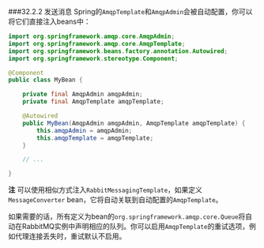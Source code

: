 ###32.2.2 发送消息
Spring的`AmqpTemplate`和`AmqpAdmin`会被自动配置，你可以将它们直接注入beans中：
```java
import org.springframework.amqp.core.AmqpAdmin;
import org.springframework.amqp.core.AmqpTemplate;
import org.springframework.beans.factory.annotation.Autowired;
import org.springframework.stereotype.Component;

@Component
public class MyBean {

    private final AmqpAdmin amqpAdmin;
    private final AmqpTemplate amqpTemplate;

    @Autowired
    public MyBean(AmqpAdmin amqpAdmin, AmqpTemplate amqpTemplate) {
        this.amqpAdmin = amqpAdmin;
        this.amqpTemplate = amqpTemplate;
    }

    // ...

}
```
**注** 可以使用相似方式注入`RabbitMessagingTemplate`，如果定义`MessageConverter` bean，它将自动关联到自动配置的`AmqpTemplate`。

如果需要的话，所有定义为bean的`org.springframework.amqp.core.Queue`将自动在RabbitMQ实例中声明相应的队列。你可以启用`AmqpTemplate`的重试选项，例如代理连接丢失时，重试默认不启用。
